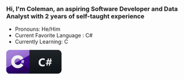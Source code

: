 ### Hi, I'm Coleman, an aspiring Software Developer and Data Analyst with 2 years of self-taught experience 

- Pronouns: He/Him
- Current Favorite Language : C#
- Currently Learning: C

![csharp](https://raw.githubusercontent.com/MikeCodesDotNET/ColoredBadges/4a38660afb7be89a6032218589b4454a1285c7f8/svg/dev/languages/csharp.svg)
